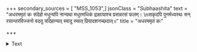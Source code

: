 +++
secondary_sources = [ "MSS_1053",]
jsonClass = "Subhaashita"
text = "अधरममृतं कः संदेहो मधुन्यपि नान्यथा मधुरमधिकं द्राक्षायाश्च प्रसन्नरसं फलम्।  \nसकृदपि पुनर्मध्यस्थः सन् रसान्तरविज्जनो वदतु यदिहान्यत् स्वादु स्यात् प्रियादशनच्छदात्॥"
title = "अधरममृतं कः"

+++

<details><summary>Text</summary>

अधरममृतं कः संदेहो मधुन्यपि नान्यथा मधुरमधिकं द्राक्षायाश्च प्रसन्नरसं फलम्।  
सकृदपि पुनर्मध्यस्थः सन् रसान्तरविज्जनो वदतु यदिहान्यत् स्वादु स्यात् प्रियादशनच्छदात्॥
</details>
